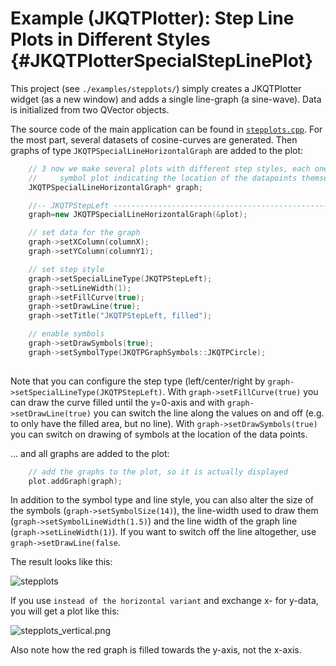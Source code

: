 # Example (JKQTPlotter): Step Line Plots in Different Styles                                      {#JKQTPlotterSpecialStepLinePlot}


This project (see `./examples/stepplots/`) simply creates a JKQTPlotter widget (as a new window) and adds a single line-graph (a sine-wave). Data is initialized from two QVector<double> objects.

The source code of the main application can be found in  [`stepplots.cpp`](https://github.com/jkriege2/JKQtPlotter/tree/master/examples/stepplots/stepplots.cpp). For the most part, several datasets of cosine-curves are generated. Then graphs of type `JKQTPSpecialLineHorizontalGraph` are added to the plot:

```.cpp
	// 3 now we make several plots with different step styles, each one also contains a
    //     symbol plot indicating the location of the datapoints themselves
    JKQTPSpecialLineHorizontalGraph* graph;

    //-- JKQTPStepLeft ----------------------------------------------------------------------------------------
    graph=new JKQTPSpecialLineHorizontalGraph(&plot);

    // set data for the graph
    graph->setXColumn(columnX);
    graph->setYColumn(columnY1);

    // set step style
    graph->setSpecialLineType(JKQTPStepLeft);
    graph->setLineWidth(1);
    graph->setFillCurve(true);
    graph->setDrawLine(true);
    graph->setTitle("JKQTPStepLeft, filled");

    // enable symbols
    graph->setDrawSymbols(true);
    graph->setSymbolType(JKQTPGraphSymbols::JKQTPCircle);
    
```
Note that you can configure the step type (left/center/right by `graph->setSpecialLineType(JKQTPStepLeft)`. With `graph->setFillCurve(true)` you can draw the curve filled until the y=0-axis and with `graph->setDrawLine(true)` you can switch the line along the values on and off (e.g. to only have the filled area, but no line). With `graph->setDrawSymbols(true)` you can switch on drawing of symbols at the location of the data points.

... and all graphs are added to the plot:
```.cpp
    // add the graphs to the plot, so it is actually displayed
    plot.addGraph(graph);
```

In addition to the symbol type and line style, you can also alter the size of the symbols (`graph->setSymbolSize(14)`), the line-width used to draw them (`graph->setSymbolLineWidth(1.5)`) and the line width of the graph line (`graph->setLineWidth(1)`). If you want to switch off the line altogether, use `graph->setDrawLine(false`.

The result looks like this:

![stepplots](https://raw.githubusercontent.com/jkriege2/JKQtPlotter/master/screenshots/stepplots.png)


If you use `` instead of the horizontal variant `` and exchange x- for y-data, you will get a plot like this:

![stepplots_vertical.png](https://raw.githubusercontent.com/jkriege2/JKQtPlotter/master/screenshots/stepplots_vertical.png)

Also note how the red graph is filled towards the y-axis, not the x-axis.

